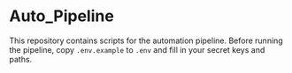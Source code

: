 # Auto_Pipeline

This repository contains scripts for the automation pipeline. Before running the pipeline, copy `.env.example` to `.env` and fill in your secret keys and paths.

